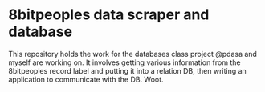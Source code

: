 8bitpeoples data scraper and database
=====================================

This repository holds the work for the databases class project @pdasa and myself are working on.
It involves getting various information from the 8bitpeoples record label and putting it into a relation DB, then writing an application to communicate with the DB.
Woot.
